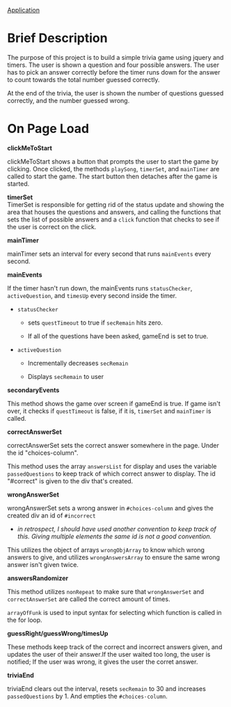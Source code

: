 [Application](https://cragady.github.io/TriviaGame/)

<h1>Brief Description</h1>

The purpose of this project is to build a simple trivia game using jquery and timers. The user is shown a question and four possible answers. The user has to pick an answer correctly before the timer runs down for the answer to count towards the total number guessed correctly.

At the end of the trivia, the user is shown the number of questions guessed correctly, and the number guessed wrong.

<h1>On Page Load</h2>

**clickMeToStart**<br>

clickMeToStart shows a button that prompts the user to start the game by clicking. Once clicked, the methods `playSong`, `timerSet`, and `mainTimer` are called to start the game. The start button then detaches after the game is started.

**timerSet**<br>
TimerSet is responsible for getting rid of the status update and showing the area that houses the questions and answers, and calling the functions that sets the list of possible answers and a `click` function that checks to see if the user is correct on the click.

**mainTimer**<br>

mainTimer sets an interval for every second that runs `mainEvents` every second. 

**mainEvents**<br>

If the timer hasn't run down, the mainEvents runs `statusChecker`, `activeQuestion`, and `timesUp` every second inside the timer.

  * `statusChecker` 
    * sets `questTimeout` to true if `secRemain` hits zero.

    * If all of the questions have been asked, gameEnd is set to true.

  * `activeQuestion`
    * Incrementally decreases `secRemain`

    * Displays `secRemain` to user

**secondaryEvents**<br>

This method shows the game over screen if gameEnd is true. If game isn't over, it checks if `questTimeout` is false, if it is, `timerSet` and `mainTimer` is called.

**correctAnswerSet**<br>

correctAnswerSet sets the correct answer somewhere in the page. Under the id "choices-column".

This method uses the array `answersList` for display and uses the variable `passedQuestions` to keep track of which correct answer to display. The id "#correct" is given to the div that's created.

**wrongAnswerSet**<br>

wrongAnswerSet sets a wrong answer in `#choices-column` and gives the created div an id of `#incorrect` 
  * *in retrospect, I should have used another convention to keep track of this. Giving multiple elements the same id is not a good convention.*

This utilizes the object of arrays `wrongObjArray` to know which wrong answers to give, and utilizes `wrongAnswersArray` to ensure the same wrong answer isn't given twice.

**answersRandomizer**<br>

This method utilizes `nonRepeat` to make sure that `wrongAnswerSet` and `correctAnswerSet` are called the correct amount of times.

`arrayOfFunk` is used to input syntax for selecting which function is called in the for loop.

**guessRight/guessWrong/timesUp**<br>

These methods keep track of the correct and incorrect answers given, and updates the user of their answer.If the user waited too long, the user is notified; If the user was wrong, it gives the user the corret answer. 

**triviaEnd**<br>

triviaEnd clears out the interval, resets `secRemain` to 30 and increases `passedQuestions` by 1. And empties the `#choices-column`.



